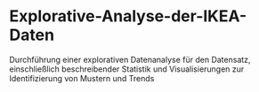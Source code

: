 # Explorative-Analyse-der-IKEA-Daten
Durchführung einer explorativen Datenanalyse für den Datensatz, einschließlich beschreibender Statistik und Visualisierungen zur Identifizierung von Mustern und Trends
